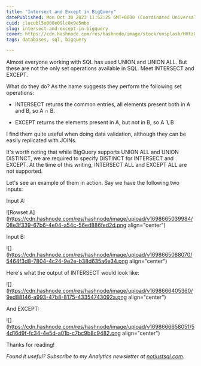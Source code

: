 ```yaml
---
title: "Intersect and Except in BigQuery"
datePublished: Mon Oct 30 2023 11:52:25 GMT+0000 (Coordinated Universal Time)
cuid: clocubl5o000e09lc0x9e5mbo
slug: intersect-and-except-in-bigquery
cover: https://cdn.hashnode.com/res/hashnode/image/stock/unsplash/HHtzGcZkRZY/upload/f56dc9fa833f0f8da3ce31ac2932c9a3.jpeg
tags: databases, sql, bigquery

---
```


Almost everyone working with SQL has used UNION and UNION ALL. But these are not the only set operations available in SQL. Meet INTERSECT and EXCEPT.

What do they do? As the name suggests they perform the following set operations:

* INTERSECT returns the common entries, all elements present both in A and B, so A ∩ B.
    
* EXCEPT returns the elements present in A, but not in B, so A **∖** B
    

I find them quite useful when doing data validation, although they can be easily replicated with JOINs.

It's worth noting that while BigQuery supports UNION ALL and UNION DISTINCT, we are required to specify DISTINCT for INTERSECT and EXCEPT. At the time of this writing, INTERSECT ALL and EXCEPT ALL are not supported.

Let's see an example of them in action. Say we have the following two inputs:

Input A:

![Rowset A](https://cdn.hashnode.com/res/hashnode/image/upload/v1698665039984/08e3f339-67b6-4e04-a54c-56ed886fed2d.png align="center")

Input B:

![](https://cdn.hashnode.com/res/hashnode/image/upload/v1698665088070/5464f3d8-7804-4c24-9e2e-b38d635a6e34.png align="center")

Here's what the output of INTERSECT would look like:

![](https://cdn.hashnode.com/res/hashnode/image/upload/v1698666405360/9ed88146-a993-47b8-8175-43354743092a.png align="center")

And EXCEPT:

![](https://cdn.hashnode.com/res/hashnode/image/upload/v1698666658051/54d16d9f-fc34-4e5d-a01b-c7bc9b8c9482.png align="center")

Thanks for reading!

*Found it useful? Subscribe to my Analytics newsletter at* [*notjustsql.com*](https://www.notjustsql.com)*.*